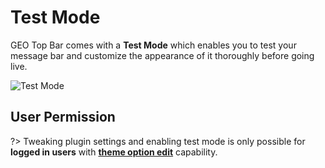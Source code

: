 # Test Mode

GEO Top Bar comes with a **Test Mode** which enables you to test your message bar and customize the appearance of it thoroughly before going live.

![Test Mode](http://res.cloudinary.com/mypreview/image/upload/v1492292278/test-mode-screenshot_z0y4ux.png)

## User Permission

?> Tweaking plugin settings and enabling test mode is only possible for **logged in users** with **[theme option edit](https://codex.wordpress.org/Roles_and_Capabilities#edit_theme_options)** capability.
